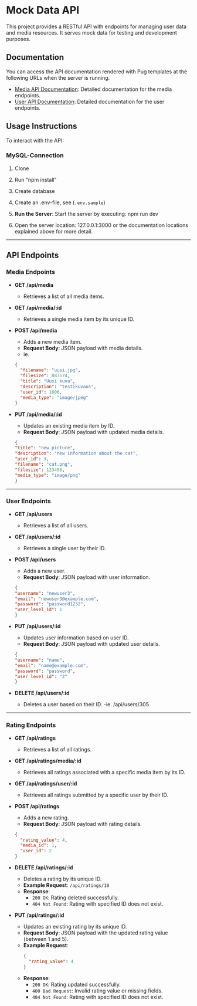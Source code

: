 # Mock Data API

This project provides a RESTful API with endpoints for managing user data and media resources. It serves mock data for testing and development purposes.

## Documentation

You can access the API documentation rendered with Pug templates at the following URLs when the server is running. 

- [Media API Documentation](http://localhost:3000/api/app/media): Detailed documentation for the media endpoints.
- [User API Documentation](http://localhost:3000/api/app/users): Detailed documentation for the user endpoints.

## Usage Instructions

To interact with the API:

### MySQL-Connection
1. Clone
2. Run "npm install"
3. Create database
4. Create an .env-file, see (`.env.sample`)

1. **Run the Server**:
   Start the server by executing:
   npm run dev

2. Open the server location: 127.0.0.1:3000 or the documentation locations explained above for more detail.

---

## API Endpoints

### Media Endpoints

- **GET /api/media**
  - Retrieves a list of all media items.
  

- **GET /api/media/:id**
  - Retrieves a single media item by its unique ID.


- **POST /api/media**
  - Adds a new media item. 
  - **Request Body**: JSON payload with media details.
  - ie.
  ```json
  {
    "filename": "uusi.jpg",
    "filesize": 887574,
    "title": "Uusi kuva",
    "description": "testikuvaus",
    "user_id": 1606,
    "media_type": "image/jpeg"
  }


- **PUT /api/media/:id**
  - Updates an existing media item by ID.
  - **Request Body**: JSON payload with updated media details.
  ```json
  {
  "title": "new picture",
  "description": "new information about the cat",
  "user_id": 3,
  "filename": "cat.png",
  "filesize": 123456,
  "media_type": "image/png"
  }


---

### User Endpoints

- **GET /api/users**
  - Retrieves a list of all users.


- **GET /api/users/:id**
  - Retrieves a single user by their ID.


- **POST /api/users**
  - Adds a new user.
  - **Request Body**: JSON payload with user information.
  ```json
  {
  "username": "newuser3",
  "email": "newuser3@example.com",
  "password": "password1232",
  "user_level_id": 1
  }


- **PUT /api/users/:id**
  - Updates user information based on user ID.
  - **Request Body**: JSON payload with updated user details.
  ```json
  {
  "username": "name",
  "email": "name@example.com",
  "password": "password",
  "user_level_id": "2"
  }


- **DELETE /api/users/:id**
  - Deletes a user based on their ID.
  -ie. /api/users/305

---

### Rating Endpoints

- **GET /api/ratings**  
  - Retrieves a list of all ratings.


- **GET /api/ratings/media/:id**  
  - Retrieves all ratings associated with a specific media item by its ID.


- **GET /api/ratings/user/:id**  
  - Retrieves all ratings submitted by a specific user by their ID.


- **POST /api/ratings**  
  - Adds a new rating.
  - **Request Body**: JSON payload with rating details.
  ```json
  {
    "rating_value": 4,
    "media_id": 1,
    "user_id": 2
  }


- **DELETE /api/ratings/:id**  
  - Deletes a rating by its unique ID.
  - **Example Request**: `/api/ratings/10`
  - **Response**: 
    - `200 OK`: Rating deleted successfully.
    - `404 Not Found`: Rating with specified ID does not exist.


- **PUT /api/ratings/:id**  
  - Updates an existing rating by its unique ID.
  - **Request Body**: JSON payload with the updated rating value (between 1 and 5).
  - **Example Request**:
    ```json
    {
      "rating_value": 4
    }
    ```
  - **Response**: 
    - `200 OK`: Rating updated successfully.
    - `400 Bad Request`: Invalid rating value or missing fields.
    - `404 Not Found`: Rating with specified ID does not exist.


